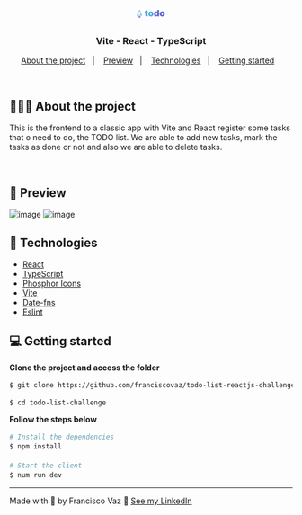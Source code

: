 <h1 align="center">
  <img alt="Logo" src="./src/assets/todo_logo.svg" width="50px">
</h1>

<h3 align="center">
  Vite - React - TypeScript
</h3>

<p align="center">
  <a href="#%EF%B8%8F-about-the-project">About the project</a>&nbsp;&nbsp;&nbsp;|&nbsp;&nbsp;&nbsp;
  <a href="#-preview">Preview</a>&nbsp;&nbsp;&nbsp;|&nbsp;&nbsp;&nbsp;
  <a href="#-technologies">Technologies</a>&nbsp;&nbsp;&nbsp;|&nbsp;&nbsp;&nbsp;
  <a href="#-getting-started">Getting started</a>&nbsp;&nbsp;&nbsp;
</p>

</br>

## 💇🏻‍♂️ About the project

This is the frontend to a classic app with Vite and React register some tasks that o need to do, the TODO list. 
We are able to add new tasks, mark the tasks as done or not and also we are able to delete tasks.

<br />

## 📸 Preview

![image](https://github.com/user-attachments/assets/92e9b6b0-d002-41d4-a8af-c36d8c29bd91)
![image](https://github.com/user-attachments/assets/eb4a6d3d-fac5-4139-af99-8ab239476c81)

## 🚀 Technologies

- [React](https://reactjs.org/)
- [TypeScript](https://www.typescriptlang.org/)
- [Phosphor Icons](https://phosphoricons.com/)
- [Vite](https://vite.dev/)
- [Date-fns](https://date-fns.org/)
- [Eslint](https://eslint.org/)

## 💻 Getting started

**Clone the project and access the folder**

```bash
$ git clone https://github.com/franciscovaz/todo-list-reactjs-challenge.git
```

```bash
$ cd todo-list-challenge
```

**Follow the steps below**

```bash
# Install the dependencies
$ npm install

# Start the client
$ num run dev
```

---

Made with 💜 by Francisco Vaz 👋 [See my LinkedIn](https://www.linkedin.com/in/francisco-vaz/)